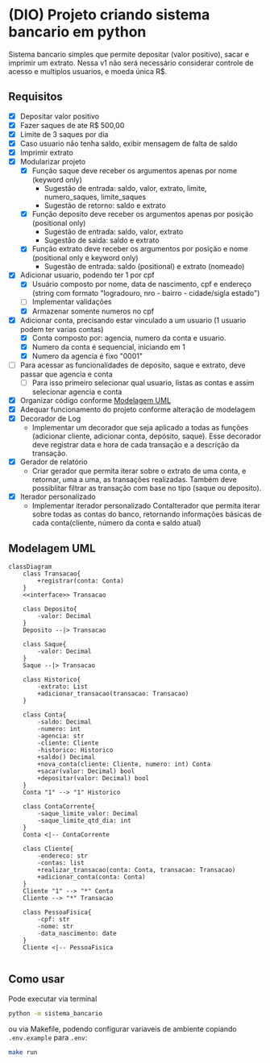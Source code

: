 # (DIO) Projeto criando sistema bancario em python

Sistema bancario simples que permite depositar (valor positivo), sacar e imprimir um extrato.
Nessa v1 não será necessário considerar controle de acesso e multiplos usuarios, e moeda única R$.

## Requisitos

- [x] Depositar valor positivo
- [x] Fazer saques de ate R$ 500,00
- [x] Limite de 3 saques por dia
- [x] Caso usuario não tenha saldo, exibir mensagem de falta de saldo
- [x] Imprimir extrato
- [x] Modularizar projeto
  - [x] Função saque deve receber os argumentos apenas por nome (keyword only)
    - Sugestão de entrada: saldo, valor, extrato, limite, numero_saques, limite_saques
    - Sugestão de retorno: saldo e extrato
  - [x] Função deposito deve receber os argumentos apenas por posição (positional only)
    - Sugestão de entrada: saldo, valor, extrato
    - Sugestão de saida: saldo e extrato
  - [x] Função extrato deve receber os argumentos por posição e nome (positional only e keyword only)
    - Sugestão de entrada: saldo (positional) e extrato (nomeado)
- [x] Adicionar usuario, podendo ter 1 por cpf
  - [x] Usuário composto por nome, data de nascimento, cpf e endereço (string com formato "logradouro, nro - bairro - cidade/sigla estado")
  - [ ] Implementar validações
  - [x] Armazenar somente numeros no cpf
- [x] Adicionar conta, precisando estar vinculado a um usuario (1 usuario podem ter varias contas)
  - [x] Conta composto por: agencia, numero da conta e usuario.
  - [x] Numero da conta é sequencial, iniciando em 1
  - [x] Numero da agencia é fixo "0001"
- [ ] Para acessar as funcionalidades de deposito, saque e extrato, deve passar que agencia e conta
  - [ ] Para isso primeiro selecionar qual usuario, listas as contas e assim selecionar agencia e conta
- [x] Organizar código conforme [Modelagem UML](#modelagem-uml)
- [x] Adequar funcionamento do projeto conforme alteração de modelagem
- [x] Decorador de Log
  - Implementar um decorador que seja aplicado a todas as funções (adicionar cliente, adicionar conta, depósito, saque). Esse decorador deve registrar data e hora de cada transação e a descrição da transação.
- [x] Gerador de relatório
  - Criar gerador que permita iterar sobre o extrato de uma conta, e retornar, uma a uma, as transações realizadas. Também deve possiblitar filtrar as transação com base no tipo (saque ou deposito).
- [x] Iterador personalizado
  - Implementar iterador personalizado ContaIterador que permita iterar sobre todas as contas do banco, retornando informações básicas de cada conta(cliente, número da conta e saldo atual)

## Modelagem UML

```mermaid
classDiagram
    class Transacao{
        +registrar(conta: Conta)
    }
    <<interface>> Transacao

    class Deposito{
        -valor: Decimal
    }
    Deposito --|> Transacao

    class Saque{
        -valor: Decimal
    }
    Saque --|> Transacao

    class Historico{
        -extrato: List
        +adicionar_transacao(transacao: Transacao)
    }

    class Conta{
        -saldo: Decimal
        -numero: int
        -agencia: str
        -cliente: Cliente
        -historico: Historico
        +saldo() Decimal
        +nova_conta(cliente: Cliente, numero: int) Conta
        +sacar(valor: Decimal) bool
        +depositar(valor: Decimal) bool
    }
    Conta "1" --> "1" Historico

    class ContaCorrente{
        -saque_limite_valor: Decimal
        -saque_limite_qtd_dia: int
    }
    Conta <|-- ContaCorrente

    class Cliente{
        -endereco: str
        -contas: list
        +realizar_transacao(conta: Conta, transacao: Transacao)
        +adicionar_conta(conta: Conta)
    }
    Cliente "1" --> "*" Conta
    Cliente --> "*" Transacao

    class PessoaFisica{
        -cpf: str
        -nome: str
        -data_nascimento: date
    }
    Cliente <|-- PessoaFisica
   
```

## Como usar

Pode executar via terminal

```bash
python -m sistema_bancario
```

ou via Makefile, podendo configurar variaveis de ambiente copiando `.env.example` para `.env`:

```bash
make run
```

